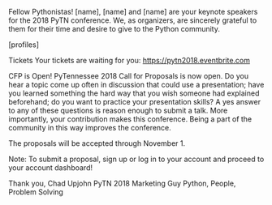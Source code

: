 Fellow Pythonistas!
[name], [name] and [name] are your keynote speakers for the 2018 PyTN conference.  We, as organizers, are sincerely grateful to them for their time and desire to give to the Python community.

[profiles]   

Tickets
Your tickets are waiting for you: https://pytn2018.eventbrite.com

CFP is Open!
PyTennessee 2018 Call for Proposals is now open.  Do you hear a topic come up often in discussion that could use a presentation; have you learned something the hard way that you wish someone had explained beforehand; do you want to practice your presentation skills?  A yes answer to any of these questions is reason enough to submit a talk.  More importantly, your contribution makes this conference.  Being a part of the community in this way improves the conference.

The proposals will be accepted through November 1.

Note: To submit a proposal, sign up or log in to your account and proceed to your account dashboard!

Thank you,
Chad Upjohn
PyTN 2018 Marketing Guy
Python, People, Problem Solving